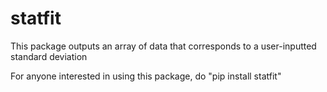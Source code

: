 # statfit

This package outputs an array of data that corresponds to a user-inputted standard deviation

For anyone interested in using this package, do "pip install statfit"
